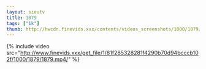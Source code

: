 ```yaml
--- 
layout: sieutv
title: 1879
tags: ["1k"]
thumb: http://hwcdn.finevids.xxx/contents/videos_screenshots/1000/1879/preview.mp4.jpg
---
```

{% include video src="http://www.finevids.xxx/get_file/1/81f285328281f4290b70d94bcccb102f/1000/1879/1879.mp4/" %} 
